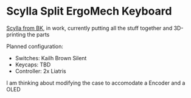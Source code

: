 # Scylla Split ErgoMech Keyboard

[Scylla from BK](https://bastardkb.com/scylla/), in work, currently putting all the stuff together and 3D-printing the parts

Planned configuration:

- Switches: Kailh Brown Silent
- Keycaps: TBD
- Controller: 2x Liatris

I am thinking about modifying the case to accomodate a Encoder and a OLED

